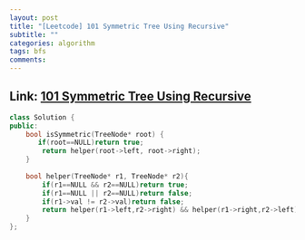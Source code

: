 ```yaml
---
layout: post
title: "[Leetcode] 101 Symmetric Tree Using Recursive"
subtitle: ""
categories: algorithm
tags: bfs
comments:
---
```


## Link: [101 Symmetric Tree Using Recursive](https://leetcode.com/problems/symmetric-tree-using-recursive/)

```cpp
class Solution {
public:
    bool isSymmetric(TreeNode* root) {
       if(root==NULL)return true;
        return helper(root->left, root->right);
    }
    
    bool helper(TreeNode* r1, TreeNode* r2){
        if(r1==NULL && r2==NULL)return true;
        if(r1==NULL || r2==NULL)return false;
        if(r1->val != r2->val)return false;
        return helper(r1->left,r2->right) && helper(r1->right,r2->left);
    }
};
```
